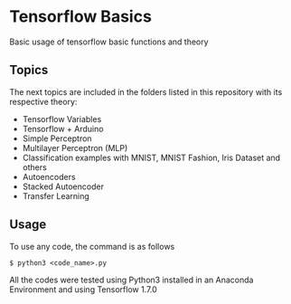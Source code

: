 ﻿# Tensorflow Basics

Basic usage of tensorflow basic functions and theory


## Topics

The next topics are included in the folders listed in this repository with its respective theory:

 - Tensorflow Variables 
 - Tensorflow + Arduino
 - Simple Perceptron 
 - Multilayer Perceptron (MLP)
 - Classification examples with MNIST, MNIST Fashion, Iris Dataset and others
 -  Autoencoders
 -  Stacked Autoencoder
 -  Transfer Learning

## Usage

To use any code, the command is as follows

    $ python3 <code_name>.py

All the codes were tested using Python3 installed in an Anaconda Environment and using Tensorflow 1.7.0
